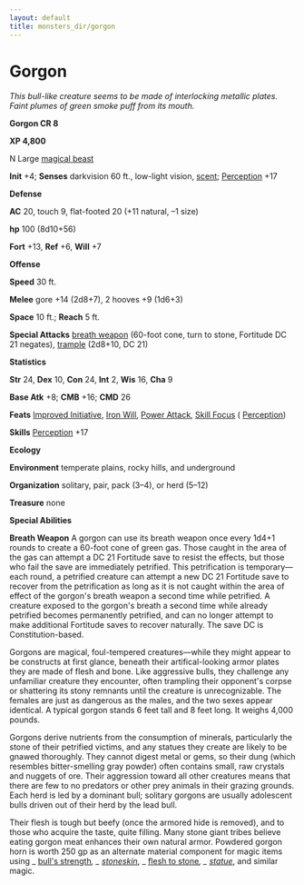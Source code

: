 ```yaml
---
layout: default
title: monsters_dir/gorgon
---
```

# Gorgon

_This bull-like creature seems to be made of interlocking metallic plates. Faint plumes of green smoke puff from its mouth._

**Gorgon CR 8**

**XP 4,800**

N Large [magical beast](../creatureTypes#_magical-beast)

**Init** +4; **Senses** darkvision 60 ft., low-light vision, [scent](../universalMonsterRules#_scent); [Perception](../../skills_dir/perception#_perception) +17

**Defense**

**AC** 20, touch 9, flat-footed 20 (+11 natural, –1 size)

**hp** 100 (8d10+56)

**Fort** +13, **Ref** +6, **Will** +7

**Offense**

**Speed** 30 ft.

**Melee** gore +14 (2d8+7), 2 hooves +9 (1d6+3)

**Space** 10 ft.; **Reach** 5 ft.

**Special Attacks** [breath weapon](../universalMonsterRules#_breath-weapon) (60-foot cone, turn to stone, Fortitude DC 21 negates), [trample](../universalMonsterRules#_trample) (2d8+10, DC 21)

**Statistics**

**Str** 24, **Dex** 10, **Con** 24, **Int** 2, **Wis** 16, **Cha** 9

**Base Atk** +8; **CMB** +16; **CMD** 26

**Feats** [Improved Initiative](../../feats#_improved-initiative), [Iron Will](../../feats#_iron-will), [Power Attack](../../feats#_power-attack), [Skill Focus](../../feats#_skill-focus) ( [Perception](../../skills_dir/perception#_perception))

**Skills** [Perception](../../skills_dir/perception#_perception) +17

**Ecology**

**Environment** temperate plains, rocky hills, and underground

**Organization** solitary, pair, pack (3–4), or herd (5–12)

**Treasure** none

**Special Abilities**

**Breath Weapon** A gorgon can use its breath weapon once every 1d4+1 rounds to create a 60-foot cone of green gas. Those caught in the area of the gas can attempt a DC 21 Fortitude save to resist the effects, but those who fail the save are immediately petrified. This petrification is temporary—each round, a petrified creature can attempt a new DC 21 Fortitude save to recover from the petrification as long as it is not caught within the area of effect of the gorgon's breath weapon a second time while petrified. A creature exposed to the gorgon's breath a second time while already petrified becomes permanently petrified, and can no longer attempt to make additional Fortitude saves to recover naturally. The save DC is Constitution-based.

Gorgons are magical, foul-tempered creatures—while they might appear to be constructs at first glance, beneath their artifical-looking armor plates they are made of flesh and bone. Like aggressive bulls, they challenge any unfamiliar creature they encounter, often trampling their opponent's corpse or shattering its stony remnants until the creature is unrecognizable. The females are just as dangerous as the males, and the two sexes appear identical. A typical gorgon stands 6 feet tall and 8 feet long. It weighs 4,000 pounds.

Gorgons derive nutrients from the consumption of minerals, particularly the stone of their petrified victims, and any statues they create are likely to be gnawed thoroughly. They cannot digest metal or gems, so their dung (which resembles bitter-smelling gray powder) often contains small, raw crystals and nuggets of ore. Their aggression toward all other creatures means that there are few to no predators or other prey animals in their grazing grounds. Each herd is led by a dominant bull; solitary gorgons are usually adolescent bulls driven out of their herd by the lead bull.

Their flesh is tough but beefy (once the armored hide is removed), and to those who acquire the taste, quite filling. Many stone giant tribes believe eating gorgon meat enhances their own natural armor. Powdered gorgon horn is worth 250 gp as an alternate material component for magic items using _ [bull's strength](../../spells_dir/bullSStrength#_bull-s-strength)_, _ [stoneskin](../../spells_dir/stoneskin#_stoneskin)_, _ [flesh to stone](../../spells_dir/fleshToStone#_flesh-to-stone)_, _ [statue](../../spells_dir/statue#_statue)_, and similar magic.

